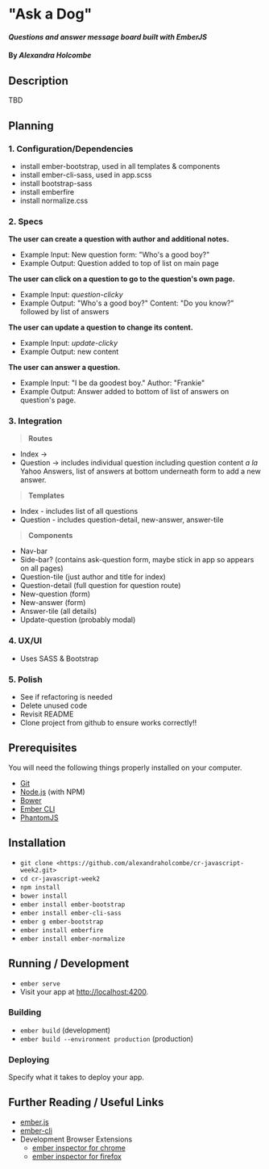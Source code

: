 # "Ask a Dog"

#### _Questions and answer message board built with EmberJS_

#### By _**Alexandra Holcombe**_

## Description
TBD

## Planning
### **1.  Configuration/Dependencies**  
  * install ember-bootstrap, used in all templates & components
  * install ember-cli-sass, used in app.scss  
  * install bootstrap-sass
  * install emberfire
  * install normalize.css

### **2.  Specs**  

  **The user can create a question with author and additional notes.**  
  * Example Input: New question form: "Who's a good boy?"  
  * Example Output: Question added to top of list on main page  

  **The user can click on a question to go to the question's own page.**  
  * Example Input: *question-clicky*
  * Example Output: "Who's a good boy?" Content: "Do you know?" followed by list of answers  

  **The user can update a question to change its content.**  
  * Example Input: *update-clicky*
  * Example Output: new content  

  **The user can answer a question.**  
  * Example Input: "I be da goodest boy." Author: "Frankie"
  * Example Output: Answer added to bottom of list of answers on question's page.  

### **3.  Integration**  

> **Routes**  
  * Index ->
  * Question -> includes individual question including question content _a la_ Yahoo Answers, list of answers at bottom underneath form to add a new answer.  

> **Templates**  
  * Index - includes list of all questions
  * Question - includes question-detail, new-answer, answer-tile

> **Components**  
  * Nav-bar
  * Side-bar? (contains ask-question form, maybe stick in app so appears on all pages)
  * Question-tile (just author and title for index)
  * Question-detail (full question for question route)
  * New-question (form)
  * New-answer (form)
  * Answer-tile (all details)
  * Update-question (probably modal)

### **4.  UX/UI**  
  * Uses SASS & Bootstrap

### **5.  Polish**  
  * See if refactoring is needed
  * Delete unused code
  * Revisit README
  * Clone project from github to ensure works correctly!!

## Prerequisites

You will need the following things properly installed on your computer.

* [Git](https://git-scm.com/)
* [Node.js](https://nodejs.org/) (with NPM)
* [Bower](https://bower.io/)
* [Ember CLI](https://ember-cli.com/)
* [PhantomJS](http://phantomjs.org/)

## Installation

* `git clone <https://github.com/alexandraholcombe/cr-javascript-week2.git>`
* `cd cr-javascript-week2`
* `npm install`
* `bower install`
* `ember install ember-bootstrap`
* `ember install ember-cli-sass`
* `ember g ember-bootstrap`
* `ember install emberfire`
* `ember install ember-normalize`

## Running / Development

* `ember serve`
* Visit your app at [http://localhost:4200](http://localhost:4200).

### Building

* `ember build` (development)
* `ember build --environment production` (production)

### Deploying

Specify what it takes to deploy your app.

## Further Reading / Useful Links

* [ember.js](http://emberjs.com/)
* [ember-cli](https://ember-cli.com/)
* Development Browser Extensions
  * [ember inspector for chrome](https://chrome.google.com/webstore/detail/ember-inspector/bmdblncegkenkacieihfhpjfppoconhi)
  * [ember inspector for firefox](https://addons.mozilla.org/en-US/firefox/addon/ember-inspector/)
